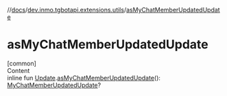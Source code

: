 //[docs](../../index.md)/[dev.inmo.tgbotapi.extensions.utils](index.md)/[asMyChatMemberUpdatedUpdate](as-my-chat-member-updated-update.md)



# asMyChatMemberUpdatedUpdate  
[common]  
Content  
inline fun [Update](../dev.inmo.tgbotapi.types.update.abstracts/-update/index.md).[asMyChatMemberUpdatedUpdate](as-my-chat-member-updated-update.md)(): [MyChatMemberUpdatedUpdate](../dev.inmo.tgbotapi.types.update/-my-chat-member-updated-update/index.md)?  



